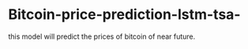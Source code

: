 # Bitcoin-price-prediction-lstm-tsa-
this model will predict the prices of bitcoin of near future. 
